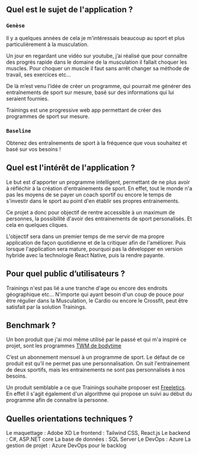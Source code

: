 ## Quel est le sujet de l'application ?

### `Genèse`

Il y a quelques années de cela je m'intéressais beaucoup au sport et plus particulièrement à la musculation.

Un jour en regardant une vidéo sur youtube, j’ai réalisé que pour connaître des progrès rapide dans le domaine de la musculation il fallait choquer les muscles. Pour choquer un muscle il faut sans arrêt changer sa méthode de travail, ses exercices etc...

De là m’est venu l’idée de créer un programme, qui pourrait me générer des entraînements de sport sur mesure, basé sur des informations qui lui seraient fournies.

Trainings est une progressive web app permettant de créer des programmes de sport sur mesure.

### `Baseline`

Obtenez des entraînements de sport à la fréquence que vous souhaitez et basé sur vos besoins !

## Quel est l'intérêt de l'application ?

Le but est d'apporter un programme intelligent, permettant de ne plus avoir à réfléchir à la création d'entrainements de sport. En effet, tout le monde n'a pas les moyens de se payer un coach sportif ou encore le temps de s'investir dans le sport au point d'en établir ses propres entrainements.

Ce projet a donc pour objectif de rentre accessible à un maximum de personnes, la possibilité d'avoir des entrainements de sport personalisés. Et cela en quelques cliques.

L'objectif sera dans un premier temps de me servir de ma propre application de façon quotidienne et de la critiquer afin de l'améliorer.
Puis lorsque l'application sera mature, pourquoi pas la développer en version hybride avec la technologie React Native, puis la rendre payante.

## Pour quel public d’utilisateurs ?

Trainings n'est pas lié a une tranche d'age ou encore des endroits géographique etc... N'importe qui ayant besoin d'un coup de pouce pour être régulier dans la Musculation, le Cardio ou encore le Crossfit, peut être satisfait par la solution Trainings.

## Benchmark ?

Un bon produit que j'ai moi même utilisé par le passé et qui m'a inspiré ce projet, sont les programmes [TWM de bodytime](https://bodytime.fr/taxons/bodytime-store/programme/train-with-me)

C’est un abonnement mensuel à un programme de sport. Le défaut de ce produit est qu’il ne permet pas une personnalisation. On suit l'entrainement de deux sportifs, mais les entrainements ne sont pas personnalisés à nos besoins.

Un produit semblable a ce que Trainings souhaite proposer est [Freeletics](https://www.freeletics.com/). En effet il s'agit également d'un algorithme qui propose un suivi au début du programme afin de connaitre la personne.

## Quelles orientations techniques ?

Le maquettage : Adobe XD
Le frontend : Tailwind CSS, React.js
Le backend : C#, ASP.NET core
La base de données : SQL Server
Le DevOps : Azure
La gestion de projet : Azure DevOps pour le backlog